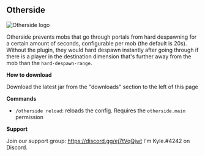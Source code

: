 
## Otherside
![Otherside logo](https://bitbucket-assetroot.s3.amazonaws.com/c/photos/2023/Jan/22/2095292685-0-otherside-logo_avatar.png)

Otherside prevents mobs that go through portals from hard despawning for a certain amount of seconds, configurable per mob (the default is 20s). Without the plugin, they would hard despawn instantly after going through if there is a player in the destination dimension that's further away from the mob than the `hard-despawn-range`.

**How to download**

Download the latest jar from the "downloads" section to the left of this page

**Commands**

- `/otherside reload`: reloads the config. Requires the `otherside.main` permission

**Support**

Join our support group: https://discord.gg/ej7tVqQjwt
I'm Kyle.#4242 on Discord.
